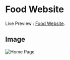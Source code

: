 # Food Website

Live Preview : [Food Website](https://food-website-by-sg.netlify.app/).

## Image
![Home Page](https://github.com/ShaileshGodghase/Food-Website/blob/main/Images/food-website-by-sg.netlify.app_.png?raw=true)
